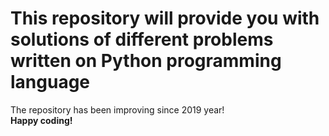 # This repository will provide you with solutions of different problems written on Python programming language
The repository has been improving since 2019 year!<br>
<b>Happy coding!</b>
      

